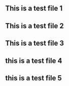 ## This is a test file 1
## This is a test file 2
## This is a test file 3
## this is a test file 4
## this is a test file 5 
